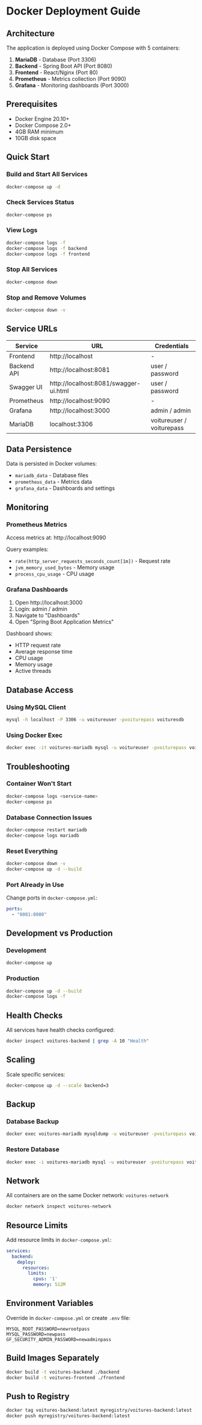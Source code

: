 # Docker Deployment Guide

## Architecture

The application is deployed using Docker Compose with 5 containers:

1. **MariaDB** - Database (Port 3306)
2. **Backend** - Spring Boot API (Port 8080)
3. **Frontend** - React/Nginx (Port 80)
4. **Prometheus** - Metrics collection (Port 9090)
5. **Grafana** - Monitoring dashboards (Port 3000)

## Prerequisites

- Docker Engine 20.10+
- Docker Compose 2.0+
- 4GB RAM minimum
- 10GB disk space

## Quick Start

### Build and Start All Services

```bash
docker-compose up -d
```

### Check Services Status

```bash
docker-compose ps
```

### View Logs

```bash
docker-compose logs -f
docker-compose logs -f backend
docker-compose logs -f frontend
```

### Stop All Services

```bash
docker-compose down
```

### Stop and Remove Volumes

```bash
docker-compose down -v
```

## Service URLs

| Service | URL | Credentials |
|---------|-----|-------------|
| Frontend | http://localhost | - |
| Backend API | http://localhost:8081 | user / password |
| Swagger UI | http://localhost:8081/swagger-ui.html | user / password |
| Prometheus | http://localhost:9090 | - |
| Grafana | http://localhost:3000 | admin / admin |
| MariaDB | localhost:3306 | voitureuser / voiturepass |

## Data Persistence

Data is persisted in Docker volumes:

- `mariadb_data` - Database files
- `prometheus_data` - Metrics data
- `grafana_data` - Dashboards and settings

## Monitoring

### Prometheus Metrics

Access metrics at: http://localhost:9090

Query examples:
- `rate(http_server_requests_seconds_count[1m])` - Request rate
- `jvm_memory_used_bytes` - Memory usage
- `process_cpu_usage` - CPU usage

### Grafana Dashboards

1. Open http://localhost:3000
2. Login: admin / admin
3. Navigate to "Dashboards"
4. Open "Spring Boot Application Metrics"

Dashboard shows:
- HTTP request rate
- Average response time
- CPU usage
- Memory usage
- Active threads

## Database Access

### Using MySQL Client

```bash
mysql -h localhost -P 3306 -u voitureuser -pvoiturepass voituresdb
```

### Using Docker Exec

```bash
docker exec -it voitures-mariadb mysql -u voitureuser -pvoiturepass voituresdb
```

## Troubleshooting

### Container Won't Start

```bash
docker-compose logs <service-name>
docker-compose ps
```

### Database Connection Issues

```bash
docker-compose restart mariadb
docker-compose logs mariadb
```

### Reset Everything

```bash
docker-compose down -v
docker-compose up -d --build
```

### Port Already in Use

Change ports in `docker-compose.yml`:

```yaml
ports:
  - "8081:8080"
```

## Development vs Production

### Development

```bash
docker-compose up
```

### Production

```bash
docker-compose up -d --build
docker-compose logs -f
```

## Health Checks

All services have health checks configured:

```bash
docker inspect voitures-backend | grep -A 10 "Health"
```

## Scaling

Scale specific services:

```bash
docker-compose up -d --scale backend=3
```

## Backup

### Database Backup

```bash
docker exec voitures-mariadb mysqldump -u voitureuser -pvoiturepass voituresdb > backup.sql
```

### Restore Database

```bash
docker exec -i voitures-mariadb mysql -u voitureuser -pvoiturepass voituresdb < backup.sql
```

## Network

All containers are on the same Docker network: `voitures-network`

```bash
docker network inspect voitures-network
```

## Resource Limits

Add resource limits in `docker-compose.yml`:

```yaml
services:
  backend:
    deploy:
      resources:
        limits:
          cpus: '1'
          memory: 512M
```

## Environment Variables

Override in `docker-compose.yml` or create `.env` file:

```env
MYSQL_ROOT_PASSWORD=newrootpass
MYSQL_PASSWORD=newpass
GF_SECURITY_ADMIN_PASSWORD=newadminpass
```

## Build Images Separately

```bash
docker build -t voitures-backend ./backend
docker build -t voitures-frontend ./frontend
```

## Push to Registry

```bash
docker tag voitures-backend:latest myregistry/voitures-backend:latest
docker push myregistry/voitures-backend:latest
```

